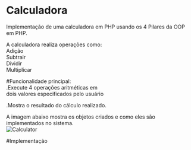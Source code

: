 # Calculadora
Implementação de uma calculadora em PHP usando os 4 Pilares da OOP em PHP. </br>

A calculadora realiza operações como: </br>
Adição </br>
Subtrair </br>
Dividir </br>
Multiplicar </br>

#Funcionalidade principal:</br>
.Execute 4 operações aritméticas em</br>
dois valores especificados pelo usuário</br>

.Mostra o resultado do cálculo realizado.</br>

A imagem abaixo mostra os objetos criados e como eles são implementados no sistema. </br>
![Calculator](https://user-images.githubusercontent.com/22649602/130883827-693a5d88-1ace-46ab-866b-5ef2edb0bc23.png)

#Implementação 



